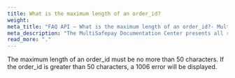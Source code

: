 ```yaml
---
title: What is the maximum length of an order_id?
weight:
meta_title: "FAQ API – What is the maximum length of an order_id?- MultiSafepay Support"
meta_description: "The MultiSafepay Documentation Center presents all relevant information about our Plugins and API. You can also find support pages for Payment Methods, Tools and General Questions as well as the contact details of our Support and Integration Teams."
read_more: "."
---
```

The maximum length of an order_id must be no more than 50 characters. If the order_id is greater than 50 characters, a 1006 error will be displayed.
